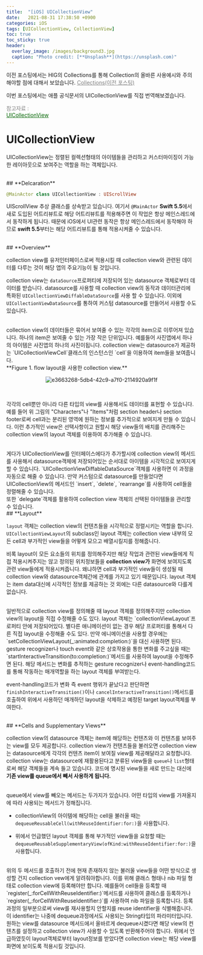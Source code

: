 ```yaml
---
title:  "[iOS] UICollectionView"
date:   2021-08-31 17:38:50 +0900
categories: iOS
tags: [UICollectionView, CollectionView]
toc: true
toc_sticky: true
header:
  overlay_image: /images/background3.jpg
  caption: "Photo credit: [**Unsplash**](https://unsplash.com)"
---
```


이전 포스팅에서는 HIG의 Collections를 통해 Collection의 올바른 사용예시와 주의해야할 점에 대해서 보았습니다. <a href ="https://developer.apple.com/documentation/uikit/uicollectionview" style="color:gray"><U>Collections(이전 포스팅)</U></a>

이번 포스팅에서는 애플 공식문서의 UICollectionView를 직접 번역해보겠습니다.

<span style="color:gray">참고자료 : <br></span><a href ="https://developer.apple.com/documentation/uikit/uicollectionview" style="color:darkgreen"><U>UICollectionView</U></a>

# **UICollectionView**

UICollectionView는 정렬된 컬렉션형태의 아이템들을 관리하고 커스터마이징이 가능한 레이아웃으로 보여주는 역할을 하는 객체입니다.


<br>
## **Delcaration**

```swift
@MainActor class UICollectionView : UIScrollView
```
UIScrollView 추상 클래스를 상속받고 있습니다. 여기서 `@MainActor` **Swift 5.5**에서 새로 도입된 어트리뷰트로 해당 어트리뷰트를 적용해주면 이 작업은 항상 메인스레드에서 동작하게 됩니다. 때문에 iOS에서 UI관련 동작은 항상 메인스레드에서 동작해야 하므로 **swift 5.5**부터는 해당 어트리뷰트를 통해 적용시켜줄 수 있습니다.


<br>
## **Overview**

collection view를 유저인터페이스로써 적용시킬 때 collection view와 관련된 데이터를 다루는 것이 해당 앱의 주요기능이 될 것입니다.

collection view는 `dataSource`프로퍼티에 저장되어 있는 datasource 객체로부터 데이터를 받습니다. datasource를 사용할 때 collection view의 동작과 데이터관리에 특화된 `UICollectionViewDiffableDataSource`를 사용 할 수 있습니다. 이외에 `UICollectionViewDataSource`를 통하여 커스텀 datasource를 만들어서 사용할 수도 있습니다.

<br>
collection view의 데이터들은 묶어서 보여줄 수 있는 각각의 item으로 이루어져 있습니다. 하나의 item은 보여줄 수 있는 가장 작은 단위입니다. 예를들어 사진앱에서 하나의 아이템은 사진앱의 하나의 사진이됩니다. collection view는 datasource가 제공하는 `UICollectionViewCell`클래스의 인스턴스인 `cell`을 이용하여 item들을 보여줍니다.

<br>
**Figure 1. flow layout을 사용한 collection view.**
<p align="center"><img alt="e3663268-5db4-42c9-a7f0-2114920a9f1f" src="https://user-images.githubusercontent.com/56648865/131495585-b33e56a7-8e96-495f-b13e-e690779e7c4d.png"></p>
<br>

각각의 cell뿐만 아니라 다른 타입의 view를 사용해서도 데이터를 표현할 수 있습니다. 예를 들어 위 그림의 "Characters"나 "Items"처럼 section header나 section footer로써 cell과는 분리된 영역에 원하는 정보를 추가적으로 보여지게 만들 수 있습니다. 이런 추가적인 view은 선택사항이고 원할시 해당 view들의 배치를 관리해주는 collection view의 layout 객체를 이용하여 추가해줄 수 있습니다.

<br>
게다가 UICollectionView를 인터페이스에다가 추가할시에 collection view의 메서드를 사용해서 datasource객체에 저장되어있는 순서대로 아이템을 시각적으로 보여지게 할 수 있습니다. `UICollectionViewDiffableDataSource`객체를 사용하면 이 과정을 자동으로 해줄 수 있습니다. 만약 커스텀으로 datasource를 만들었다면 UICollectionView의 메서드인 `insert`, `delete`, `rearrange`를 사용하여 cell들을 정렬해줄 수 있습니다.

<br>
또한 `delegate`객체를 활용하여 collection view 객체의 선택된 아이템들을 관리할 수 있습니다.


<br>
## **Layout**

`layout` 객체는 collection view의 컨텐츠들을 시각적으로 정렬시키는 역할을 합니다. `UICollectionViewLayout`의 subclass인 layout 객체는 collection view 내부의 모든 cell과 부가적인 view들을 어떻게 모으고 배열시킬지를 정해줍니다. 

비록 layout이 모든 요소들의 위치를 정의해주지만 해당 작업과 관련된 view들에게 직접 적용시켜주지는 않고 정의된 위치정보들을 **collection view가** 화면에 보여지도록 관련 view들에게 적용시켜줍니다. 왜냐하면 cell과 부가적인 view들이 생성될 때 collection view와 datasource객체간에 관계를 가지고 있기 때문입니다. layout 객체는 item data대신에 시각적인 정보를 제공하는 것 외에는 다른 datasource와 다를게 없습니다.

<br>
일반적으로 collection view를 정의해줄 때 layout 객체를 정의해주지만 collection view의 layout을 직접 수정해줄 수도 있다. layout 객체는 `collectionViewLayout`프로퍼티 안에 저장되어있다. 별다른 애니메이션이 없는 경우 해당 프로퍼티를 통해서 다른 직접 layout을 수정해줄 수도 있다. 만약 에니메이션을 사용할 경우에는 `setCollectionViewLayout(_:animated:completion:)`을 대신 사용하면 된다.

<br>
gesture recognizer나 touch event와 같은 상호작용을 통한 변화를 주고싶을 때는 `startInteractiveTransition(to:completion:)`메서드를 사용하여 layout을 수정해주면 된다. 해당 메서드는 변화를 추적하는 gesture recognizer나 event-handling코드를 통해 작동하는 매개역할을 하는 layout 객체를 부여받는다.

event-handling코드가 변화 즉 event 행위가 끝났다고 판단하면 `finishInteractiveTransition()`이나 `cancelInteractiveTransition()`메서드를 호출하여 위에서 사용하던 매개하던 layout을 삭제하고 예정된 target layout객체를 부여한다.


<br>
## **Cells and Supplementary Views**

collection view의 datasource 객체는 item에 해당하는 컨텐츠와 이 컨텐츠를 보여주는 view를 모두 제공합니다. collection view가 컨텐츠들을 불러오면 collection view는 datasource에게 각각의 컨텐츠 item이 보여질 view를 제공해달라고 요청합니다. collection view는 datasource에 재활용된다고 분류된 view들을 `queue`나 `list`형태로써 해당 객체들을 계속 들고 있습니다. 코드에 명시된 view들을 새로 만드는 대신에 **기존 view를 queue에서 빼서 사용하게 됩니다.**

<br>
queue에서 view를 빼오는 메서드는 두가지가 있습니다. 어떤 타입의 view를 가져올지에 따라 사용되는 메서드가 정해집니다.

- collectionView의 아이템에 해당하는 cell을 불러올 때는 `dequeueReusableCell(withReuseIdentifier:for:)`을 사용합니다.
    
- 위에서 언급했던 layout 객체를 통해 부가적인 view들을 요청할 때는 `dequeueReusableSupplementaryView(ofKind:withReuseIdentifier:for:)`을 사용합니다.

<br>
위의 두 메서드를 호출하기 전에 현재 존재하지 않는 불러올 view들을 어떤 방식으로 생성할 건지 collection vew에게 알려줘야합니다. 이를 위해 클래스 형태나 nib 파일 형태로 collection view에 등록해야만 합니다. 예를들어 cell들을 등록할 때 `register(_:forCellWithReuseIdentifier:)`메서드를 사용하여 클래스를 등록하거나 `register(_:forCellWithReuseIdentifier:)`를 사용하여 nib 파일을 등록합니다. 등록 과정의 일부분으로써 view를 재사용할지 안할지를 reuse identifier을 식별해줍니다. 이 identifier는 나중에 dequeue과정에서도 사용되는 String타입의 파라미터입니다.

<br>
원하는 view를 datasource 메서드에서 올바르게 dequeue시켰다면 해당 view의 컨텐츠를 설정하고 collection view가 사용할 수 있도록 반환해주어야 합니다. 위에서 언급하였듯이 layout객체로부터 layout정보를 받았다면 collection view는 해당 view를 화면에 보이도록 적용시킬 것입니다.



